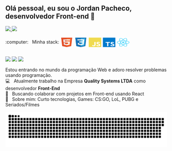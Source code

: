 ## Olá pessoal, eu sou o Jordan Pacheco, desenvolvedor Front-end 👋
<div>
 <a href="https://github.com/jordanpacheco1">
  <img height="180em" src="https://github-readme-stats.vercel.app/api?username=jordanpacheco1&show_icons=true&theme=tokyonight&include_all_commits=true&count_private=true" />
  <img height="180em" src="https://github-readme-stats.vercel.app/api/top-langs/?username=jordanpacheco1&layout=compact&langs_count=16&theme=tokyonight" />
 </a>
</div>
  
<div style="display: inline_block"><br>
 :computer: &nbsp; Minha stack:
  <img align="center" alt="Jordan-HTML" height="30" width="40" src="https://raw.githubusercontent.com/devicons/devicon/master/icons/html5/html5-original.svg" />
  <img align="center" alt="Jordan-CSS" height="30" width="40" src="https://raw.githubusercontent.com/devicons/devicon/master/icons/css3/css3-original.svg" />
  <img align="center" alt="Jordan-Js" height="30" width="40" src="https://raw.githubusercontent.com/devicons/devicon/master/icons/javascript/javascript-plain.svg" />
  <img align="center" alt="Jordan-Ts" height="30" width="40" src="https://raw.githubusercontent.com/devicons/devicon/master/icons/typescript/typescript-plain.svg" />
  <img align="center" alt="Jordan-React" height="30" width="40" src="https://raw.githubusercontent.com/devicons/devicon/master/icons/react/react-original.svg" />
</div>

  ##
  
 <div>
  <a href="https://instagram.com/jordanpachecoborges" target="_blank"><img src="https://img.shields.io/badge/-Instagram-%23E4405F?style=for-the-badge&logo=instagram&logoColor=white" target="_blank"></a>
 <a href = "mailto:jordanrune@gmail.com"><img src="https://img.shields.io/badge/-Gmail-c14438?style=for-the-badge&logo=Gmail&logoColor=white" target="_blank"></a>
 <a href="https://www.linkedin.com/in/jordan-pacheco" target="_blank"><img src="https://img.shields.io/badge/-LinkedIn-%230077B5?style=for-the-badge&logo=linkedin&logoColor=white" target="_blank"></a>
 </div>
 
 Estou entrando no mundo da programação Web e adoro resolver problemas usando programação.
 <br/> :computer:  &nbsp; Atualmente trabalho na Empresa **Quality Systems LTDA** como desenvolvedor **Front-End**
 <br/> :purple_heart: &nbsp; Buscando colaborar com projetos em Front-end usando React
 <br/> 💬  &nbsp; Sobre mim: Curto tecnologias, Games: CS:GO, LoL, PUBG e Seriados/Filmes
 
 ![Snake animation](https://github.com/jordanpacheco1/jordanpacheco1/blob/output/github-contribution-grid-snake.svg)
